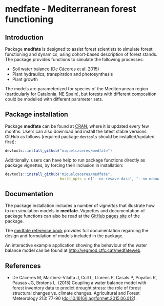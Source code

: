 medfate - Mediterranean forest functioning
================

Introduction
------------

Package **medfate** is designed to assist forest scientists to simulate forest functioning and dynamics, using cohort-based description of forest stands. The package provides functions to simulate the following processes:

-   Soil water balance (De Cáceres et al. 2015)
-   Plant hydraulics, transpiration and photosynthesis
-   Plant growth

The models are parameterized for species of the Mediterranean region (particularly for Catalonia, NE Spain), but forests with different composition could be modelled with different parameter sets.

Package installation
--------------------

Package **medfate** can be found at [CRAN](https://CRAN.R-project.org/package=medfate), where it is updated every few months. Users can also download and install the latest stable versions GitHub as follows (required package `devtools` should be installed/updated first):

``` r
devtools::install_github("miquelcaceres/medfate")
```

Additionally, users can have help to run package functions directly as package vignettes, by forcing their inclusion in installation:

``` r
devtools::install_github("miquelcaceres/medfate", 
                         build_opts = c("--no-resave-data", "--no-manual"))
```

Documentation
-------------

The package installation includes a number of *vignettes* that illustrate how to run simulation models in **medfate**. Vignettes and documentation of package functions can also be read at the [GitHub pages site](https://miquelcaceres.github.io/medfate/) of the package.

The [medfate reference book](https://miquelcaceres.github.io/medfate/medfatebook/) provides full documentation regarding the design and formulation of models included in the package.

An interactive example application showing the behaviour of the water balance model can be found at <http://vegmod.ctfc.cat/medfateweb>.

References
----------

-   De Cáceres M, Martínez-Vilalta J, Coll L, Llorens P, Casals P, Poyatos R, Pausas JG, Brotons L. (2015) Coupling a water balance model with forest inventory data to predict drought stress: the role of forest structural changes vs. climate changes. Agricultural and Forest Meteorology 213: 77-90 (<doi:10.1016/j.agrformet.2015.06.012>).
